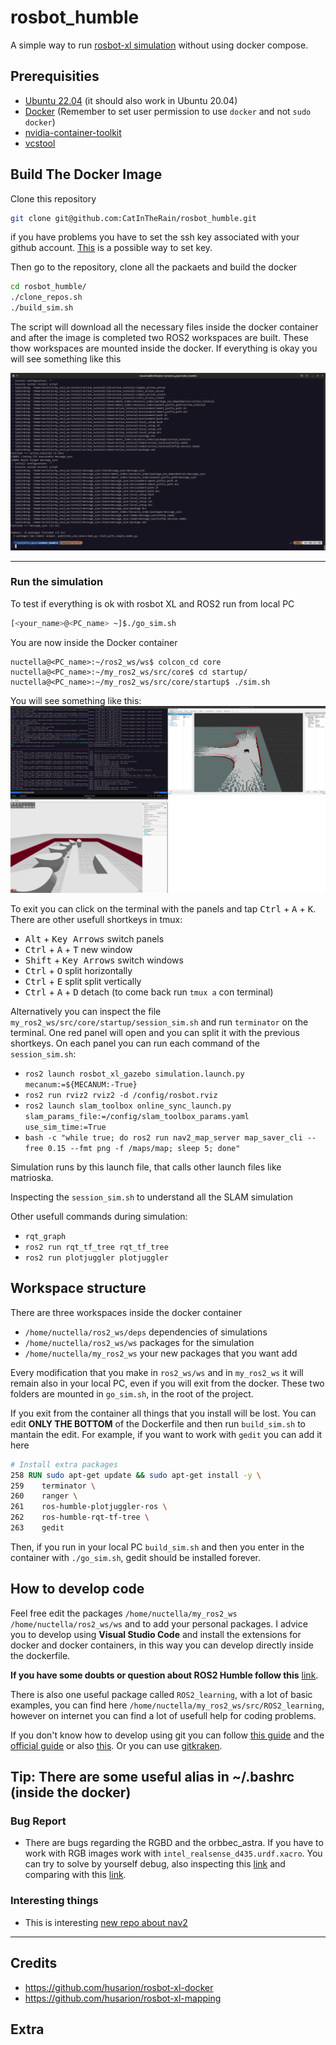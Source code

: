 # rosbot_humble
A simple way to run [rosbot-xl simulation](https://github.com/husarion/rosbot-xl-mapping) without using docker compose.

## Prerequisities
- [Ubuntu 22.04](https://linuxways.net/ubuntu/dual-boot-ubuntu-22-04-alongside-windows-11/) (it should also work in Ubuntu 20.04)
- [Docker](https://www.digitalocean.com/community/tutorials/how-to-install-and-use-docker-on-ubuntu-22-04) (Remember to set user permission to use `docker` and not `sudo docker`)
- [nvidia-container-toolkit](https://docs.nvidia.com/datacenter/cloud-native/container-toolkit/install-guide.html#setting-up-nvidia-container-toolkit)
- [vcstool](http://wiki.ros.org/vcstool)

## Build The Docker Image

Clone this repository

```bash
git clone git@github.com:CatInTheRain/rosbot_humble.git
```

if you have problems you have to set the ssh key associated with your github account. [This](https://docs.github.com/en/authentication/connecting-to-github-with-ssh/generating-a-new-ssh-key-and-adding-it-to-the-ssh-agent) is a possible way to set key.

Then go to the repository, clone all the packaets and build the docker
```bash
cd rosbot_humble/
./clone_repos.sh
./build_sim.sh
```
The script will download all the necessary files inside the docker container and after the image is completed two ROS2 workspaces are built. These thow workspaces are mounted inside the docker.
If everything is okay you will see something like this

![docker build finished](doc/../docs/img/built_finished.png "docker build finished")

---

### Run the simulation
To test if everything is ok with rosbot XL and ROS2 run from local PC

```bash
[<your_name>@<PC_name> ~]$./go_sim.sh
```

You are now inside the Docker container

```
nuctella@<PC_name>:~/ros2_ws/ws$ colcon_cd core
nuctella@<PC_name>:~/my_ros2_ws/src/core$ cd startup/
nuctella@<PC_name>:~/my_ros2_ws/src/core/startup$ ./sim.sh
```

You will see something like this:
![docker build finished](doc/../docs/img/go_sim.png "docker build finished")

To exit you can click on the terminal with the panels and tap <kbd>Ctrl</kbd> + <kbd>A</kbd> + <kbd>K</kbd>.
There are other usefull shortkeys in tmux:
- <kbd>Alt</kbd> + <kbd>Key Arrows</kbd> switch panels
- <kbd>Ctrl</kbd> + <kbd>A</kbd> + <kbd>T</kbd> new window
- <kbd>Shift</kbd> + <kbd>Key Arrows</kbd> switch windows
- <kbd>Ctrl</kbd> + <kbd>O</kbd> split horizontally
- <kbd>Ctrl</kbd> + <kbd>E</kbd> split split vertically
- <kbd>Ctrl</kbd> + <kbd>A</kbd> + <kbd>D</kbd> detach (to come back run `tmux a` con terminal)

Alternatively you can inspect the file `my_ros2_ws/src/core/startup/session_sim.sh` and run `terminator` on the terminal. One red panel will open and you can split it with the previous shortkeys. On each panel you can run each command of the `session_sim.sh`:
- `ros2 launch rosbot_xl_gazebo simulation.launch.py mecanum:=${MECANUM:-True}`
- `ros2 run rviz2 rviz2 -d /config/rosbot.rviz`
- `ros2 launch slam_toolbox online_sync_launch.py slam_params_file:=/config/slam_toolbox_params.yaml use_sim_time:=True`
- `bash -c "while true; do ros2 run nav2_map_server map_saver_cli --free 0.15 --fmt png -f /maps/map; sleep 5; done"`

Simulation runs by this launch file, that calls other launch files like matrioska.

Inspecting the `session_sim.sh` to understand all the SLAM simulation

Other usefull commands during simulation:
- `rqt_graph`
- `ros2 run rqt_tf_tree rqt_tf_tree`
- `ros2 run plotjuggler plotjuggler`

## Workspace structure

There are three workspaces inside the docker container

- `/home/nuctella/ros2_ws/deps` dependencies of simulations
- `/home/nuctella/ros2_ws/ws` packages for the simulation 
- `/home/nuctella/my_ros2_ws` your new packages that you want add

Every modification that you make in `ros2_ws/ws` and in `my_ros2_ws` it will remain also in your local PC, even if you will exit from the docker. These two folders are mounted in `go_sim.sh`, in the root of the project.

If you exit from the container all things that you install will be lost. You can edit **ONLY THE BOTTOM** of the Dockerfile and then run `build_sim.sh` to mantain the edit. 
For example, if you want to work with `gedit` you can add it here

```dockerfile class:"lineNo"
# Install extra packages
258 RUN sudo apt-get update && sudo apt-get install -y \
259    terminator \
260    ranger \
261    ros-humble-plotjuggler-ros \
262    ros-humble-rqt-tf-tree \
263    gedit
```
Then, if you run in your local PC `build_sim.sh` and then you enter in the container with `./go_sim.sh`, gedit should be installed forever.

## How to develop code

Feel free edit the packages `/home/nuctella/my_ros2_ws` `/home/nuctella/ros2_ws/ws` and to add your personal packages. I advice you to develop using **Visual Studio Code** and install the extensions for docker and docker containers, in this way you can develop directly inside the dockerfile.

**If you have some doubts or question about ROS2 Humble follow this** [link](https://letmegooglethat.com/?q=ros2+humble+documentation).

There is also one useful package called `ROS2_learning`, with a lot of basic examples, you can find here `/home/nuctella/my_ros2_ws/src/ROS2_learning`, however on internet you can find a lot of usefull help for coding problems.



If you don't know how to develop using git you can follow [this guide](https://learngitbranching.js.org/) and the [official guide](https://git-scm.com/docs/git-commit) or also [this](https://www.atlassian.com/git/tutorials/saving-changes/git-commit). Or you can use [gitkraken](https://www.gitkraken.com/).

Tip: There are some useful alias in ~/.bashrc (inside the docker)
---

### Bug Report
- There are bugs regarding the RGBD and the orbbec_astra. If you have to work with RGB images work with `intel_realsense_d435.urdf.xacro`. You can try to solve by yourself debug, also inspecting this [link](https://github.com/gazebosim/docs/blob/master/citadel/sensors.md) and comparing with this [link](https://github.com/gazebosim/ros_gz/tree/ros2/ros_gz_sim_demos).

### Interesting things

- This is interesting [new repo about nav2](https://github.com/husarion/navigation2-docker)

---

## Credits
- https://github.com/husarion/rosbot-xl-docker
- https://github.com/husarion/rosbot-xl-mapping

## Extra
<!-- ### You can try to recover the dockerfile from the docker image

[Reference Link](https://github.com/husarion/rosbot-xl-docker/blob/main/Dockerfile.simulation)

To inspect the image:

```bash
docker run --rm \
    -v /var/run/docker.sock:/var/run/docker.sock \
    alpine/dfimage husarion/rosbot-xl-gazebo:humble-0.3.0-20230204 -->
```
